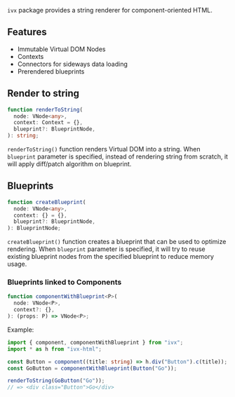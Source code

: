`ivx` package provides a string renderer for component-oriented HTML.

## Features

- Immutable Virtual DOM Nodes
- Contexts
- Connectors for sideways data loading
- Prerendered blueprints

## Render to string

```ts
function renderToString(
  node: VNode<any>,
  context: Context = {},
  blueprint?: BlueprintNode,
): string;
```

`renderToString()` function renders Virtual DOM into a string. When `blueprint` parameter is specified, instead of
rendering string from scratch, it will apply diff/patch algorithm on blueprint.

## Blueprints

```ts
function createBlueprint(
  node: VNode<any>,
  context: {} = {},
  blueprint?: BlueprintNode,
): BlueprintNode;
```

`createBlueprint()` function creates a blueprint that can be used to optimize rendering. When `blueprint`
parameter is specified, it will try to reuse existing blueprint nodes from the specified blueprint to reduce memory
usage.

### Blueprints linked to Components

```ts
function componentWithBlueprint<P>(
  node: VNode<P>,
  context?: {},
): (props: P) => VNode<P>;
```

Example:

```ts
import { component, componentWithBlueprint } from "ivx";
import * as h from "ivx-html";

const Button = component((title: string) => h.div("Button").c(title));
const GoButton = componentWithBlueprint(Button("Go"));

renderToString(GoButton("Go"));
// => <div class="Button">Go</div>
```
